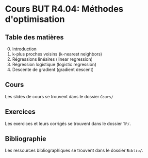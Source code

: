 # Cours BUT R4.04: Méthodes d'optimisation

## Table des matières

0. Introduction
1. k-plus proches voisins (k-nearest neighbors)
2. Régressions linéaires (linear regression)
3. Régression logistique (logistic regression)
4. Descente de gradient (gradient descent)

## Cours

Les slides de cours se trouvent dans le dossier `Cours/`

## Exercices

Les exercices et leurs corrigés se trouvent dans le dossier `TP/`.

## Bibliographie

Les ressources bibliographiques se trouvent dans le dossier `Biblio/`.

